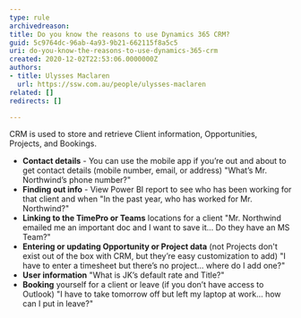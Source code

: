```yaml
---
type: rule
archivedreason: 
title: Do you know the reasons to use Dynamics 365 CRM?
guid: 5c9764dc-96ab-4a93-9b21-662115f8a5c5
uri: do-you-know-the-reasons-to-use-dynamics-365-crm
created: 2020-12-02T22:53:06.0000000Z
authors:
- title: Ulysses Maclaren
  url: https://ssw.com.au/people/ulysses-maclaren
related: []
redirects: []

---
```


CRM is used to store and retrieve Client information, Opportunities, Projects, and Bookings.

<!--endintro-->



* **Contact details** - You can use the mobile app if you’re out and about to get contact details (mobile number, email, or address)
"What’s Mr. Northwind’s phone number?"
* **Finding out info** - View Power BI report to see who has been working for that client and when
"In the past year, who has worked for Mr. Northwind?"
* **Linking to the TimePro or Teams** locations for a client
"Mr. Northwind emailed me an important doc and I want to save it… Do they have an MS Team?"
* **Entering or updating Opportunity or Project data** (not Projects don't exist out of the box with CRM, but they’re easy customization to add)
"I have to enter a timesheet but there’s no project… where do I add one?"
* **User information** 
"What is JK’s default rate and Title?"
* **Booking** yourself for a client or leave (if you don’t have access to Outlook)
"I have to take tomorrow off but left my laptop at work… how can I put in leave?"
